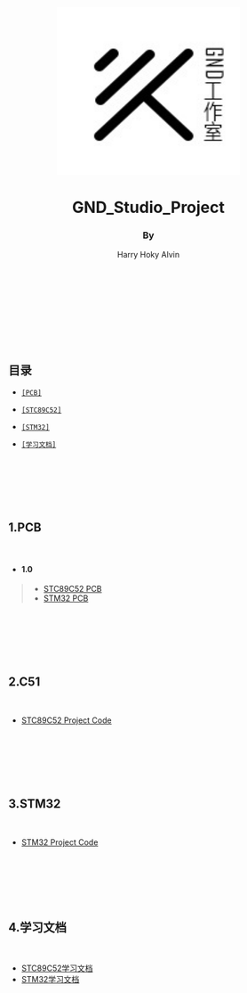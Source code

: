 <div align="center">
    <img src='./pic/GND-logo.jpg' height="300" width="330"/>
    <h1>
        GND_Studio_Project
    </h1>
    <h4>
        <h3>By</h3> Harry   Hoky   Alvin
    </h4>
</div>

<br>
<br>
<br>
<br>
<br>
<br>
<br>
<br>
<br>

## 目录
- [`[PCB]`](#PCB)

- [`[STC89C52]`](#C51)

- [`[STM32]`](#STM32)

- [`[学习文档]`](#DOC)

<br>
<br>
<br>
<br>
</br>

<h2 id="PCB">1.PCB</h2>
<br>
    
- <h4>1.0</h4>
> - [STC89C52 PCB](https://github.com/HokyGUAN/GND_Studio_Project/blob/master/pic/STC51.jpg/)
> - [STM32 PCB](https://github.com/HokyGUAN/GND_Studio_Project/blob/master/pic/STM32.jpg/)
<br>
<br>
<br>
<br>
</br>

<h2 id="C51">2.C51</h2>
<br>

- [STC89C52 Project Code](https://github.com/HokyGUAN/GND_Studio_Project/blob/master/STC89C52/)
<br>
<br>
<br>
<br>
</br>

<h2 id="STM32">3.STM32</h2>
<br>
    
- [STM32 Project Code](https://github.com/HokyGUAN/GND_Studio_Project/tree/master/STM32/)
<br>
<br>
<br>
<br>
</br>

<h2 id="DOC">4.学习文档</h2>
<br>

- [STC89C52学习文档](https://github.com/HokyGUAN/GND_Studio_Project/tree/master/%E5%AD%A6%E4%B9%A0%E6%96%87%E6%A1%A3/stc89c52%E5%AD%A6%E4%B9%A0%E6%96%87%E6%A1%A3)
- [STM32学习文档](https://github.com/HokyGUAN/GND_Studio_Project/tree/master/%E5%AD%A6%E4%B9%A0%E6%96%87%E6%A1%A3/stc89c52%E5%AD%A6%E4%B9%A0%E6%96%87%E6%A1%A3)
<br>
<br>
<br>
<br>
</br>

